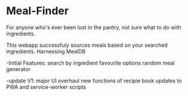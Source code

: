 # Meal-Finder
For anyone who's ever been lost in the pantry, 
not sure what to do with ingredients.



This webapp successfuly sources meals based on your searched ingredients.
Harnessing MealDB


-Initial Features:
search by ingredient
favourite options
random meal generator


-update V1:
major UI overhaul
new functions of recipie book
updates to PWA and service-worker scripts
